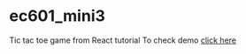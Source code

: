 # ec601_mini3
Tic tac toe game from React tutorial
To check demo [click here](https://827265717.github.io/ec601_mini3)
